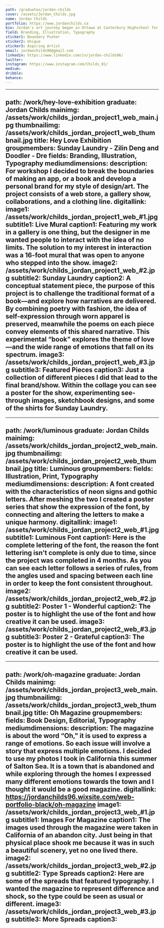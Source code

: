 ```yaml
---
path: /graduates/jordan-childs
cover: /assets/Jordan_Childs.jpg
name: Jordan Childs
portfolio: https://www.jordanchilds.ca
bio: Jordan's art journey began in Ottawa at Canterbury Highschool for Visual Arts. At Canterbury Jordan learned the main visual principles to become an artist. Then transferring that knowledge to YSDN at York University Jordan was able to further develop my skills. Learning lots about design principles, typography, editorial, web design and much more Jordan was able to develop a unique style by blending art and design into one. His goal as a young designer and artist is to share my work with people and help people realize that we are not alone in life. His art represents the joys and downs in life because Jordan truly believe you need to have sadness in your life to know what happiness is.
field: Branding, Illustration, Typography
sticker1: Boundary Pusher
sticker2: Unique 
sticker3: Aspiring Artist
email: jordanchilds96@gmail.com
linkedin: https://www.linkedin.com/in/jordan-childs96/
twitter:
instagram: https://www.instagram.com/Childs_01/
medium:
dribble:
behance:
---
```


---
path: /work/hey-love-exhibition
graduate: Jordan Childs
mainimg: /assets/work/childs_jordan_project1_web_main.jpg
thumbnailimg: /assets/work/childs_jordan_project1_web_thumbnail.jpg
title: Hey Love Exhibition 
groupmembers: Sunday Laundry - Zilin Deng and Doodler - Dre
fields: Branding, Illustration, Typography
mediumdimensions:
description: For workshop I decided to break the boundaries of making an app, or a book and develop a personal brand for my style of design/art. The project consists of a web store, a gallery show, collaborations, and a clothing line.
digitallink:
image1: /assets/work/childs_jordan_project1_web_#1.jpg
subtitle1: Live Mural
caption1: Featuring my work in a gallery is one thing, but the designer in me wanted people to interact with the idea of no limits. The solution to my interest in interaction was a 16-foot mural that was open to anyone who stepped into the show.
image2: /assets/work/childs_jordan_project1_web_#2.jpg
subtitle2: Sunday Laundry
caption2: A conceptual statement piece, the purpose of this project is to challenge the traditional format of a book—and explore how narratives are delivered.
By combining poetry with fashion, the idea of self-expression through worn apparel is preserved, meanwhile the poems on each piece convey elements of this shared narrative. 
This experimental “book” explores the theme of love—and the wide range of emotions that fall on its spectrum.
image3: /assets/work/childs_jordan_project1_web_#3.jpg
subtitle3: Featured Pieces
caption3: Just a collection of different pieces I did that lead to the final brand/show. Within the collage you can see a poster for the show, experimenting see-through images, sketchbook designs, and some of the shirts for Sunday Laundry.
---

---
path: /work/luminous
graduate: Jordan Childs
mainimg: /assets/work/childs_jordan_project2_web_main.jpg
thumbnailimg: /assets/work/childs_jordan_project2_web_thumbnail.jpg
title: Luminous
groupmembers:
fields: Illustration, Print, Typography
mediumdimensions:
description: A font created with the characteristics of neon signs and gothic letters. After meshing the two I created a poster series that show the expression of the font, by connecting and altering the letters to make a unique harmony. 
digitallink:
image1: /assets/work/childs_jordan_project2_web_#1.jpg
subtitle1: Luminous Font
caption1: Here is the complete lettering of the font, the reason the font lettering isn't complete is only due to time, since the project was completed in 4 months. As you can see each letter follows a series of rules, from the angles used and spacing between each line in order to keep the font consistent throughout.
image2: /assets/work/childs_jordan_project2_web_#2.jpg
subtitle2: Poster 1 - Wonderful
caption2: The poster is to highlight the use of the font and how creative it can be used.
image3: /assets/work/childs_jordan_project2_web_#3.jpg
subtitle3: Poster 2 - Grateful 
caption3: The poster is to highlight the use of the font and how creative it can be used.
---


---
path: /work/oh-magazine
graduate: Jordan Childs
mainimg: /assets/work/childs_jordan_project3_web_main.jpg
thumbnailimg: /assets/work/childs_jordan_project3_web_thumbnail.jpg
title: Oh Magazine
groupmembers:
fields: Book Design, Editorial, Typography
mediumdimensions:
description: The magazine is about the word “Oh," it is used to express a range of emotions. So each issue will involve a story that express multiple emotions. I decided to use my photos I took in California this summer of Salton Sea. It is a town that is abandoned and while exploring through the homes I expressed many different emotions towards the town and I thought it would be a good magazine.
digitallink: https://jordanchilds96.wixsite.com/web-portfolio-black/oh-magazine
image1: /assets/work/childs_jordan_project3_web_#1.jpg
subtitle1: Images For Magazine
caption1: The images used through the magazine were taken in California of an abandon city. Just being in that physical place shook me because it was in such a beautiful scenery, yet no one lived there.
image2: /assets/work/childs_jordan_project3_web_#2.jpg
subtitle2: Type Spreads
caption2: Here are some of the spreads that featured typography. I wanted the magazine to represent difference and shock, so the type could be seen as usual or different.
image3: /assets/work/childs_jordan_project3_web_#3.jpg
subtitle3: More Spreads
caption3:
---

